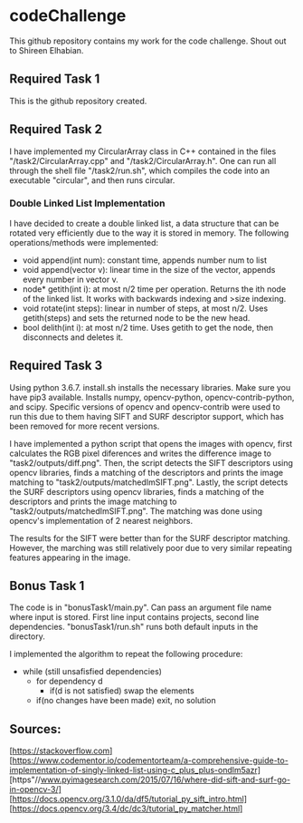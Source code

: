 # codeChallenge

This github repository contains my work for the code challenge. Shout out to Shireen Elhabian.

## Required Task 1

This is the github repository created.

## Required Task 2

I have implemented my CircularArray class in C++ contained in the files "/task2/CircularArray.cpp" and "/task2/CircularArray.h". One can run all through the shell file "/task2/run.sh", which compiles the code into an executable "circular", and then runs circular. 

### Double Linked List Implementation

I have decided to create a double linked list, a data structure that can be rotated very efficiently due to the way it is stored in memory. The following operations/methods were implemented:

* void append(int num): constant time, appends number num to list
* void append(vector <int> v): linear time in the size of the vector, appends every number in vector v.
* node* getith(int i): at most n/2 time per operation. Returns the ith node of the linked list. It works with backwards indexing and >size indexing.
* void rotate(int steps): linear in number of steps, at most n/2. Uses getith(steps) and sets the returned node to be the new head.
* bool delith(int i): at most n/2 time. Uses getith to get the node, then disconnects and deletes it.

## Required Task 3

Using python 3.6.7. install.sh installs the necessary libraries. Make sure you have pip3 available. Installs numpy, opencv-python, opencv-contrib-python, and scipy. Specific versions of opencv and opencv-contrib were used to run this due to them having SIFT and SURF descriptor support, which has been removed for more recent versions.

I have implemented a python script that opens the images with opencv, first calculates the RGB pixel diferences and writes the difference image to "task2/outputs/diff.png". Then, the script detects the SIFT descriptors using opencv libraries, finds a matching of the descriptors and prints the image matching to "task2/outputs/matchedImSIFT.png". Lastly, the script detects the SURF descriptors using opencv libraries, finds a matching of the descriptors and prints the image matching to "task2/outputs/matchedImSIFT.png". The matching was done using opencv's implementation of 2 nearest neighbors.

The results for the SIFT were better than for the SURF descriptor matching. However, the marching was still relatively poor due to very similar repeating features appearing in the image.

## Bonus Task 1

The code is in "bonusTask1/main.py". Can pass an argument file name where input is stored. First line input contains projects, second line dependencies. "bonusTask1/run.sh" runs both default inputs in the directory.

I implemented the algorithm to repeat the following procedure:

* while (still unsafisfied dependencies)
	* for dependency d
		* if(d is not satisfied) swap the elements
	* if(no changes have been made) exit, no solution

## Sources:
[https://stackoverflow.com]
[https://www.codementor.io/codementorteam/a-comprehensive-guide-to-implementation-of-singly-linked-list-using-c_plus_plus-ondlm5azr]
[https"//www.pyimagesearch.com/2015/07/16/where-did-sift-and-surf-go-in-opencv-3/]
[https://docs.opencv.org/3.1.0/da/df5/tutorial_py_sift_intro.html]
[https://docs.opencv.org/3.4/dc/dc3/tutorial_py_matcher.html]


